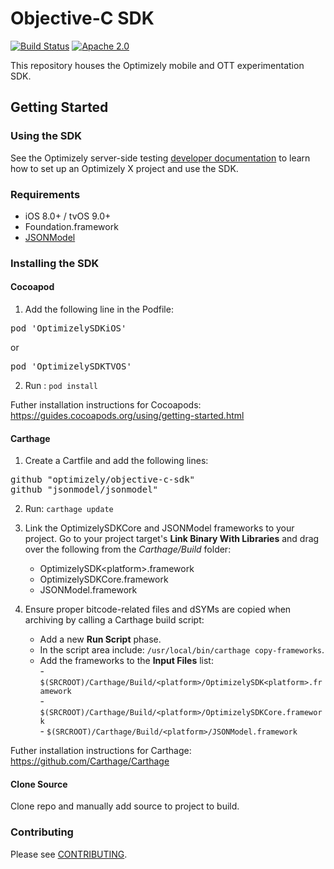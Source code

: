 # Objective-C SDK
[![Build Status](https://travis-ci.org/optimizely/objective-c-sdk.svg?branch=master)](https://travis-ci.org/optimizely/objective-c-sdk/)
[![Apache 2.0](https://img.shields.io/github/license/nebula-plugins/gradle-extra-configurations-plugin.svg)](http://www.apache.org/licenses/LICENSE-2.0)

This repository houses the Optimizely mobile and OTT experimentation SDK.

## Getting Started

### Using the SDK

See the Optimizely server-side testing [developer documentation](https://developers.optimizely.com/x/solutions/sdks/reference/index.html?language=objectivec) to learn how to set
up an Optimizely X project and use the SDK. 

### Requirements
* iOS 8.0+ / tvOS 9.0+
* Foundation.framework
* [JSONModel](https://github.com/jsonmodel/jsonmodel)

### Installing the SDK

#### Cocoapod 
1. Add the following line in the Podfile:
<pre>pod 'OptimizelySDKiOS'</pre> or <pre>pod 'OptimizelySDKTVOS'</pre>

2. Run : ``` pod install ```

Futher installation instructions for Cocoapods: https://guides.cocoapods.org/using/getting-started.html

#### Carthage
1. Create a Cartfile and add the following lines:
<pre>github "optimizely/objective-c-sdk"
github "jsonmodel/jsonmodel"</pre>

2. Run: ``` carthage update ```

3. Link the OptimizelySDKCore and JSONModel frameworks to your project. Go to your project target's **Link Binary With Libraries** and drag over the following from the _Carthage/Build_ folder:  
      * OptimizelySDK\<platform\>.framework<br/> 
      * OptimizelySDKCore.framework<br/>
      * JSONModel.framework<br/>
      
4. Ensure proper bitcode-related files and dSYMs are copied when archiving by calling a Carthage build script:
      - Add a new **Run Script** phase. 
      - In the script area include: 
        ```/usr/local/bin/carthage copy-frameworks```. 
      - Add the frameworks to the **Input Files** list:<br/>
            - ```$(SRCROOT)/Carthage/Build/<platform>/OptimizelySDK<platform>.framework```<br/>
            - ```$(SRCROOT)/Carthage/Build/<platform>/OptimizelySDKCore.framework```<br/>
            - ```$(SRCROOT)/Carthage/Build/<platform>/JSONModel.framework```<br/>

Futher installation instructions for Carthage: https://github.com/Carthage/Carthage

#### Clone Source
Clone repo and manually add source to project to build. 

### Contributing
Please see [CONTRIBUTING](CONTRIBUTING.md).

